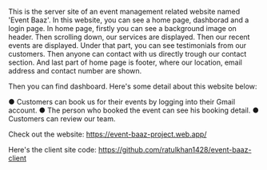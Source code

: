 This is the server site of an event management related website named 'Event Baaz'.
In this website, you can see a home page, dashborad and a login page. In home page, firstly you can see a background image on header. Then scrolling down, our services are displayed. Then our recent events are displayed. Under that part, you can see testimonials from our customers. Then anyone can contact with us directly trough our contact section. And last part of home page is footer, where our location, email address and contact number are shown.

Then you can find dashboard. Here's some detail about this website below:

● Customers can book us for their events by logging into their Gmail account. 
● The person who booked the event can see his booking detail. 
● Customers can review our team.

Check out the website: https://event-baaz-project.web.app/ 

Here's the client site code: https://github.com/ratulkhan1428/event-baaz-client
